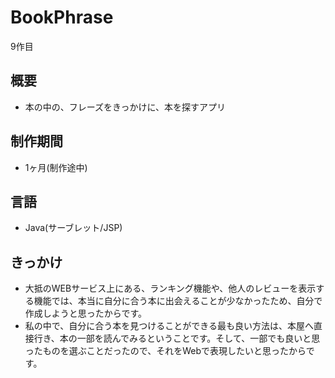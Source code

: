 # BookPhrase
9作目  

## 概要  
- 本の中の、フレーズをきっかけに、本を探すアプリ 

## 制作期間  
- 1ヶ月(制作途中)  

## 言語  
- Java(サーブレット/JSP)  

## きっかけ  
- 大抵のWEBサービス上にある、ランキング機能や、他人のレビューを表示する機能では、本当に自分に合う本に出会えることが少なかったため、自分で作成しようと思ったからです。  
- 私の中で、自分に合う本を見つけることができる最も良い方法は、本屋へ直接行き、本の一部を読んでみるということです。そして、一部でも良いと思ったものを選ぶことだったので、それをWebで表現したいと思ったからです。  
 
